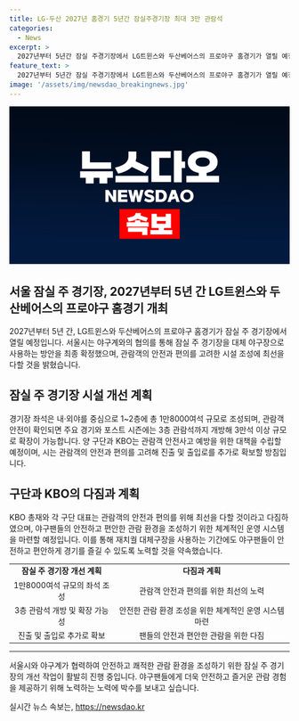 ```yaml
---
title: LG·두산 2027년 홈경기 5년간 잠실주경기장 최대 3만 관람석
categories:
  - News
excerpt: >
  2027년부터 5년간 잠실 주경기장에서 LG트윈스와 두산베어스의 프로야구 홈경기가 열릴 예정. 야구계 및 서울시의 통합협의체 회의를 거쳐 확정됨. 좌석은 1~2층에 1만8000여석으로 조성되며, 주요 경기와 포스트 시즌에는 3층 관람석까지 개방해 3만석 이상 규모로 관람석 조성 가능. 관람객 안전사고 예방 및 운영 시스템 등에 대한 체계적인 대책 마련 예정. 오세훈 서울시장은 관람객의 편의와 안전을 최우선으로 고려할 것이라 밝혔다.
feature_text: >
  2027년부터 5년간 잠실 주경기장에서 LG트윈스와 두산베어스의 프로야구 홈경기가 열릴 예정. 야구계 및 서울시의 통합협의체 회의를 거쳐 확정됨. 좌석은 1~2층에 1만8000여석으로 조성되며, 주요 경기와 포스트 시즌에는 3층 관람석까지 개방해 3만석 이상 규모로 관람석 조성 가능. 관람객 안전사고 예방 및 운영 시스템 등에 대한 체계적인 대책 마련 예정. 오세훈 서울시장은 관람객의 편의와 안전을 최우선으로 고려할 것이라 밝혔다.
image: '/assets/img/newsdao_breakingnews.jpg'
---
```


<p><img src="/assets/img/newsdao_breakingnews.jpg" alt="flaretime 속보" /></p>

<h2 data-ke-size="size26">서울 잠실 주 경기장, 2027년부터 5년 간 LG트윈스와 두산베어스의 프로야구 홈경기 개최</h2>

<p data-ke-size="size16">2027년부터 5년 간, LG트윈스와 두산베어스의 프로야구 홈경기가 잠실 주 경기장에서 열릴 예정입니다. 서울시는 야구계와의 협의를 통해 잠실 주 경기장을 대체 야구장으로 사용하는 방안을 최종 확정했으며, 관람객의 안전과 편의를 고려한 시설 조성에 최선을 다할 것을 밝혔습니다.</p>

<h2 data-ke-size="size26">잠실 주 경기장 시설 개선 계획</h2>

<p data-ke-size="size16">경기장 좌석은 내·외야를 중심으로 1~2층에 총 1만8000여석 규모로 조성되며, 관람객 안전이 확인되면 주요 경기와 포스트 시즌에는 3층 관람석까지 개방해 3만석 이상 규모로 확장이 가능합니다. 양 구단과 KBO는 관람객 안전사고 예방을 위한 대책을 수립할 예정이며, 시는 관람객의 안전과 편의를 고려해 진출 및 출입로를 추가로 확보할 방침입니다.</p>

<h2 data-ke-size="size26">구단과 KBO의 다짐과 계획</h2>

<p data-ke-size="size16">KBO 총재와 각 구단 대표는 관람객의 안전과 편의를 위해 최선을 다할 것이라고 다짐하였으며, 야구팬들의 안전하고 편안한 관람 환경을 조성하기 위한 체계적인 운영 시스템을 마련할 예정입니다. 이를 통해 재치궐 대체구장을 사용하는 기간에도 야구팬들이 안전하고 편안하게 경기를 즐길 수 있도록 노력할 것을 약속했습니다.</p>

<table>
    <tbody>
        <tr>
            <td style="text-align: center; height: 17px;"><b>잠실 주 경기장 개선 계획</b></td>
            <td style="text-align: center; height: 17px;"><b>다짐과 계획</b></td>
        </tr>
        <tr>
            <td style="text-align: center; height: 17px;">1만8000여석 규모의 좌석 조성</td>
            <td style="text-align: center; height: 17px;">관람객 안전과 편의를 위한 최선의 노력</td>
        </tr>
        <tr>
            <td style="text-align: center; height: 17px;">3층 관람석 개방 및 확장 가능성</td>
            <td style="text-align: center; height: 17px;">안전한 관람 환경 조성을 위한 체계적인 운영 시스템 마련</td>
        </tr>
        <tr>
            <td style="text-align: center; height: 17px;">진출 및 출입로 추가로 확보</td>
            <td style="text-align: center; height: 17px;">팬들의 안전과 편안한 관람을 위한 다짐</td>
        </tr>
    </tbody>
</table>

<hr>

<p data-ke-size="size16">서울시와 야구계가 협력하여 안전하고 쾌적한 관람 환경을 조성하기 위한 잠실 주 경기장의 개선 작업이 활발히 진행 중입니다. 야구팬들에게 더욱 안전하고 즐거운 관람 경험을 제공하기 위해 노력하는 노력에 박수를 보내고 싶습니다.</p>
실시간 뉴스 속보는, <a href="https://newsdao.kr" rel="dofollow">https://newsdao.kr</a>


